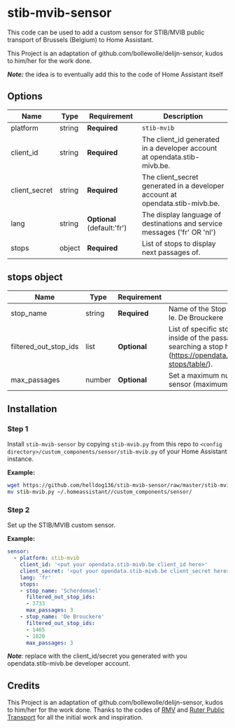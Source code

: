 # stib-mvib-sensor

This code can be used to add a custom sensor for STIB/MVIB public transport of Brussels (Belgium) to Home Assistant.

This Project is an adaptation of github.com/bollewolle/delijn-sensor, kudos to him/her for the work done.

**_Note:_** the idea is to eventually add this to the code of Home Assistant itself

## Options

| Name | Type | Requirement | Description
| ---- | ---- | ------- | -----------
| platform | string | **Required** | `stib-mvib`
| client_id | string | **Required** | The client_id generated in a developer account at opendata.stib-mivb.be.
| client_secret | string | **Required** | The client_secret generated in a developer account at opendata.stib-mivb.be.
| lang | string | **Optional** (default:'fr') | The display language of destinations and service messages ('fr' OR 'nl')
| stops | object | **Required** | List of stops to display next passages of.

## stops object

| Name | Type | Requirement | Description
| ---- | ---- | ------- | -----------
| stop_name | string | **Required** | Name of the Stop to retrieve the next passages of. Ie. De Brouckere
| filtered_out_stop_ids | list | **Optional** | List of specific stop_ids that must NOT be contained inside of the passages. These can be found by searching a stop here (https://opendata.bruxelles.be/explore/dataset/stib-stops/table/).   
| max_passages | number | **Optional** | Set a maximum number of passages to return in the sensor (maximum is 20 by default).


## Installation

### Step 1

Install `stib-mvib-sensor` by copying `stib-mvib.py` from this repo to `<config directory>/custom_components/sensor/stib-mvib.py` of your Home Assistant instance.

**Example:**

```bash
wget https://github.com/helldog136/stib-mvib-sensor/raw/master/stib-mvib.py
mv stib-mvib.py ~/.homeassistant//custom_components/sensor/
```

### Step 2

Set up the STIB/MVIB custom sensor.

**Example:**

```yaml
sensor:
  - platform: stib-mvib
    client_id: '<put your opendata.stib-mivb.be client_id here>'
    client_secret: '<put your opendata.stib-mivb.be client_secret here>'
    lang: 'fr'
    stops:
    - stop_name: 'Scherdemael'
      filtered_out_stop_ids:
      - 3733
      max_passages: 3
    - stop_name: 'De Brouckere'
      filtered_out_stop_ids:
      - 1465
      - 1820
      max_passages: 3
```
**_Note_**: replace with the client_id/secret you generated with you opendata.stib-mivb.be developer account.

## Credits

This Project is an adaptation of github.com/bollewolle/delijn-sensor, kudos to him/her for the work done.
Thanks to the codes of [RMV](https://www.home-assistant.io/components/sensor.rmvtransport/) and [Ruter Public Transport](https://www.home-assistant.io/components/sensor.ruter/) for all the initial work and inspiration.